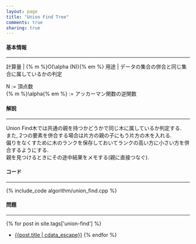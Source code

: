 ```yaml
---
layout: page
title: "Union Find Tree"
comments: true
sharing: true
---
```


#### 基本情報
  
***

計算量 | {% m %}O(\alpha (N)){% em %}
用途 | データの集合の併合と同じ集合に属しているかの判定
  
N := 頂点数  
{% m %}\alpha{% em %} := アッカーマン関数の逆関数

  
#### 解説

***

Union Find木では共通の親を持つかどうかで同じ木に属しているか判定する.  
また, 2つの要素を併合する場合は片方の親の子にもう片方の木を入れる.  
偏りをなくすために木のランクを保存しておいてランクの高い方に小さい方を併合するようにする.  
親を見つけるときにその途中結果をメモする(親に直接つなぐ).

#### コード

***

{% include_code algorithm/union_find.cpp %}


#### 問題

***  
{% for post in site.tags['union-find'] %}
* [{{post.title | cdata_escape}}]({{post.url}})
{% endfor %}
